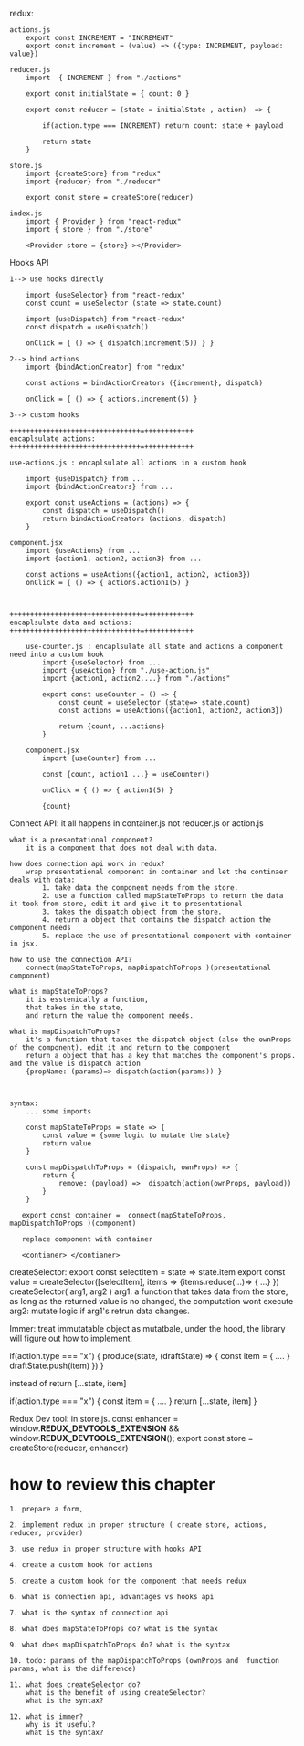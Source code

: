 redux: 

    actions.js
        export const INCREMENT = "INCREMENT"
        export const increment = (value) => ({type: INCREMENT, payload: value})
    
    reducer.js
        import  { INCREMENT } from "./actions"

        export const initialState = { count: 0 }

        export const reducer = (state = initialState , action)  => {

            if(action.type === INCREMENT) return count: state + payload

            return state
        }

    store.js 
        import {createStore} from "redux"
        import {reducer} from "./reducer"

        export const store = createStore(reducer)

    index.js 
        import { Provider } from "react-redux"
        import { store } from "./store"

        <Provider store = {store} ></Provider> 

Hooks API

    1--> use hooks directly

        import {useSelector} from "react-redux"
        const count = useSelector (state => state.count)

        import {useDispatch} from "react-redux" 
        const dispatch = useDispatch()

        onClick = { () => { dispatch(increment(5)) } }
    
    2--> bind actions 
        import {bindActionCreator} from "redux"

        const actions = bindActionCreators ({increment}, dispatch)

        onClick = { () => { actions.increment(5) }

    3--> custom hooks

    ++++++++++++++++++++++++++++++++=++++++++++++
    encaplsulate actions: 
    ++++++++++++++++++++++++++++++++=++++++++++++

    use-actions.js : encaplsulate all actions in a custom hook 

        import {useDispatch} from ...
        import {bindActionCreators} from ...

        export const useActions = (actions) => {
            const dispatch = useDispatch()
            return bindActionCreators (actions, dispatch)
        }

    component.jsx 
        import {useActions} from ... 
        import {action1, action2, action3} from ...

        const actions = useActions({action1, action2, action3})
        onClick = { () => { actions.action1(5) }



    ++++++++++++++++++++++++++++++++=++++++++++++
    encaplsulate data and actions: 
    ++++++++++++++++++++++++++++++++=++++++++++++

        use-counter.js : encaplsulate all state and actions a component need into a custom hook 
            import {useSelector} from ...
            import {useAction} from "./use-action.js"
            import {action1, action2....} from "./actions"

            export const useCounter = () => {
                const count = useSelector (state=> state.count)
                const actions = useActions({action1, action2, action3})

                return {count, ...actions}
            }

        component.jsx 
            import {useCounter} from ...

            const {count, action1 ...} = useCounter()

            onClick = { () => { action1(5) }

            {count}


Connect API: it all happens in container.js not reducer.js or action.js 

    what is a presentational component?
        it is a component that does not deal with data.

    how does connection api work in redux? 
        wrap presentational component in container and let the continaer deals with data:
            1. take data the component needs from the store.
            2. use a function called mapStateToProps to return the data  it took from store, edit it and give it to presentational
            3. takes the dispatch object from the store.
            4. return a object that contains the dispatch action the component needs
            5. replace the use of presentational component with container in jsx. 
    
    how to use the connection API?
        connect(mapStateToProps, mapDispatchToProps )(presentational component)

    what is mapStateToProps?
        it is esstenically a function, 
        that takes in the state, 
        and return the value the component needs. 

    what is mapDispatchToProps? 
        it's a function that takes the dispatch object (also the ownProps of the component). edit it and return to the component 
        return a object that has a key that matches the component's props. and the value is dispatch action
        {propName: (params)=> dispatch(action(params)) }



    syntax:     
        ... some imports

        const mapStateToProps = state => {  
            const value = {some logic to mutate the state}
            return value
        }

        const mapDispatchToProps = (dispatch, ownProps) => {
            return {
                remove: (payload) =>  dispatch(action(ownProps, payload))
            }
        }

       export const container =  connect(mapStateToProps, mapDispatchToProps )(component)

       replace component with container 

       <contianer> </contianer> 


createSelector: 
    export const selectItem = state => state.item
    export const value = createSelector([selectItem], items => {items.reduce(...)=> { ...} })
                         createSelector( arg1, arg2 )
                                         arg1: a function that takes data from the store, as long as the returned value is no changed,
                                               the computation wont execute
                                         arg2: mutate logic if arg1's retrun data changes. 


Immer: treat immutatable object as mutatbale, under the hood, the library will figure out how to implement. 

if(action.type === "x") {
    produce(state, (draftState) => {
        const item = { .... }
        draftState.push(item)
    })
}

instead of  return [...state, item]

if(action.type === "x") {
    const item = { .... }
    return [...state, item]
}

Redux Dev tool: 
    in store.js.
    const enhancer = window.__REDUX_DEVTOOLS_EXTENSION__ && window.__REDUX_DEVTOOLS_EXTENSION__();
    export const store = createStore(reducer, enhancer)




# how to review this chapter 

    1. prepare a form, 

    2. implement redux in proper structure ( create store, actions, reducer, provider)

    3. use redux in proper structure with hooks API

    4. create a custom hook for actions 

    5. create a custom hook for the component that needs redux 

    6. what is connection api, advantages vs hooks api 

    7. what is the syntax of connection api 

    8. what does mapStateToProps do? what is the syntax 

    9. what does mapDispatchToProps do? what is the syntax 

    10. todo: params of the mapDispatchToProps (ownProps and  function params, what is the difference)

    11. what does createSelector do? 
        what is the benefit of using createSelector? 
        what is the syntax? 

    12. what is immer? 
        why is it useful? 
        what is the syntax?
